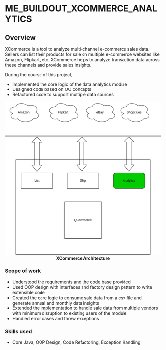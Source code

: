 # ME_BUILDOUT_XCOMMERCE_ANALYTICS
## Overview

XCommerce is a tool to analyze multi-channel e-commerce sales data. Sellers can list their products for sale on multiple e-commerce websites like Amazon, Flipkart, etc. XCommerce helps to analyze transaction data across these channels and provide sales insights.

During the course of this project,

-   Implemented the core logic of the data analytics module
-   Designed code based on OO concepts
-   Refactored code to support multiple data sources


<p align="center"> 
<img src="https://raw.githubusercontent.com/axitchandora/Personal-Stuff/main/Images/XCommerce%20Architecture.png"> </br>
<b>XCommerce Architecture</b> </p>


### Scope of work

-   Understood the requirements and the code base provided
-   Used OOP design with interfaces and factory design pattern to write extensible code
-   Created the core logic to consume sale data from a csv file and generate annual and monthly data insights
-   Extended the implementation to handle sale data from multiple vendors with minimum disruption to existing users of the module
-   Handled error cases and threw exceptions

### Skills used

-   Core Java, OOP Design, Code Refactoring, Exception Handling
